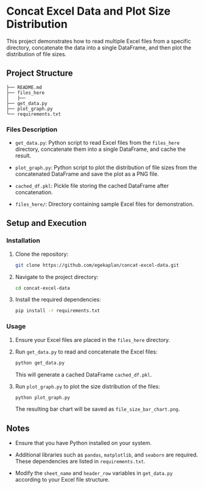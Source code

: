 # Concat Excel Data and Plot Size Distribution

This project demonstrates how to read multiple Excel files from a specific directory, concatenate the data into a single DataFrame, and then plot the distribution of file sizes.

## Project Structure

```
├── README.md
├── files_here
│   ├── 
├── get_data.py
├── plot_graph.py
└── requirements.txt
```

### Files Description

- `get_data.py`: Python script to read Excel files from the `files_here` directory, concatenate them into a single DataFrame, and cache the result.

- `plot_graph.py`: Python script to plot the distribution of file sizes from the concatenated DataFrame and save the plot as a PNG file.

- `cached_df.pkl`: Pickle file storing the cached DataFrame after concatenation.

- `files_here/`: Directory containing sample Excel files for demonstration.

## Setup and Execution

### Installation

1. Clone the repository:
   ```bash
   git clone https://github.com/egekaplan/concat-excel-data.git
   ```

2. Navigate to the project directory:
   ```bash
   cd concat-excel-data
   ```

3. Install the required dependencies:
   ```bash
   pip install -r requirements.txt
   ```

### Usage

1. Ensure your Excel files are placed in the `files_here` directory.

2. Run `get_data.py` to read and concatenate the Excel files:
   ```bash
   python get_data.py
   ```

   This will generate a cached DataFrame `cached_df.pkl`.

3. Run `plot_graph.py` to plot the size distribution of the files:
   ```bash
   python plot_graph.py
   ```

   The resulting bar chart will be saved as `file_size_bar_chart.png`.

## Notes

- Ensure that you have Python installed on your system.

- Additional libraries such as `pandas`, `matplotlib`, and `seaborn` are required. These dependencies are listed in `requirements.txt`.

- Modify the `sheet_name` and `header_row` variables in `get_data.py` according to your Excel file structure.
